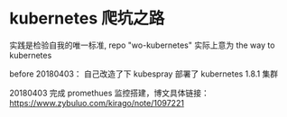 # kubernetes 爬坑之路
实践是检验自我的唯一标准, repo "wo-kubernetes" 实际上意为 the way to kubernetes

before 20180403： 自己改造了下 kubespray 部署了 kubernetes 1.8.1 集群

20180403 完成 promethues 监控搭建，博文具体链接：https://www.zybuluo.com/kirago/note/1097221
